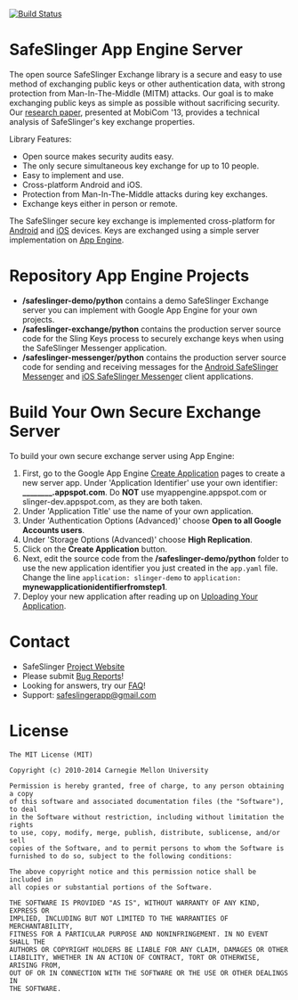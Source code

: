 [![Build Status](https://travis-ci.org/SafeSlingerProject/SafeSlinger-AppEngine.png?branch=master)](https://travis-ci.org/SafeSlingerProject/SafeSlinger-AppEngine)

SafeSlinger App Engine Server
===================
The open source SafeSlinger Exchange library is a secure and easy to use method of exchanging public keys or other authentication data, with strong protection from Man-In-The-Middle (MITM) attacks. Our goal is to make exchanging public keys as simple as possible without sacrificing security. Our [research paper](http://sparrow.ece.cmu.edu/group/pub/farb_safeslinger_mobicom2013.pdf), presented at MobiCom '13, provides a technical analysis of SafeSlinger's key exchange properties.

Library Features:

- Open source makes security audits easy.
- The only secure simultaneous key exchange for up to 10 people.
- Easy to implement and use.
- Cross-platform Android and iOS.
- Protection from Man-In-The-Middle attacks during key exchanges.
- Exchange keys either in person or remote.

The SafeSlinger secure key exchange is implemented cross-platform for [Android](http://github.com/SafeSlingerProject/SafeSlinger-Android) and [iOS](http://github.com/SafeSlingerProject/SafeSlinger-iOS) devices. Keys are exchanged using a simple server implementation on [App Engine](http://github.com/SafeSlingerProject/SafeSlinger-AppEngine).

Repository App Engine Projects
=======

- **/safeslinger-demo/python** contains a demo SafeSlinger Exchange server you can implement with Google App Engine for your own projects.
- **/safeslinger-exchange/python** contains the production server source code for the Sling Keys process to securely exchange keys when using the SafeSlinger Messenger application.
- **/safeslinger-messenger/python** contains the production server source code for sending and receiving messages for the [Android SafeSlinger Messenger](http://play.google.com/store/apps/details?id=edu.cmu.cylab.starslinger) and [iOS SafeSlinger Messenger](http://itunes.apple.com/app/safeslinger/id493529867) client applications.

Build Your Own Secure Exchange Server
========
To build your own secure exchange server using App Engine:

1. First, go to the Google App Engine [Create Application](http://appengine.google.com/start/createapp) pages to create a new server app. Under 'Application Identifier' use your own identifier: **________.appspot.com**. Do **NOT** use myappengine.appspot.com or slinger-dev.appspot.com, as they are both taken.
3. Under 'Application Title' use the name of your own application.
4. Under 'Authentication Options (Advanced)' choose **Open to all Google Accounts users**.
5. Under 'Storage Options (Advanced)' choose **High Replication**.
6. Click on the **Create Application** button.
7. Next, edit the source code from the **/safeslinger-demo/python** folder to use the new application identifier you just created in the `app.yaml` file. Change the line `application: slinger-demo` to `application: `**mynewapplicationidentifierfromstep1**. 
8. Deploy your new application after reading up on [Uploading Your Application](http://developers.google.com/appengine/docs/python/gettingstartedpython27/uploading).
  
Contact
=======

* SafeSlinger [Project Website](http://www.cylab.cmu.edu/safeslinger)
* Please submit [Bug Reports](http://github.com/SafeSlingerProject/SafeSlinger-AppEngine/issues)!
* Looking for answers, try our [FAQ](http://www.cylab.cmu.edu/safeslinger/faq.html)!
* Support: <safeslingerapp@gmail.com>

License
=======
	The MIT License (MIT)

	Copyright (c) 2010-2014 Carnegie Mellon University

	Permission is hereby granted, free of charge, to any person obtaining a copy
	of this software and associated documentation files (the "Software"), to deal
	in the Software without restriction, including without limitation the rights
	to use, copy, modify, merge, publish, distribute, sublicense, and/or sell
	copies of the Software, and to permit persons to whom the Software is
	furnished to do so, subject to the following conditions:

	The above copyright notice and this permission notice shall be included in
	all copies or substantial portions of the Software.

	THE SOFTWARE IS PROVIDED "AS IS", WITHOUT WARRANTY OF ANY KIND, EXPRESS OR
	IMPLIED, INCLUDING BUT NOT LIMITED TO THE WARRANTIES OF MERCHANTABILITY,
	FITNESS FOR A PARTICULAR PURPOSE AND NONINFRINGEMENT. IN NO EVENT SHALL THE
	AUTHORS OR COPYRIGHT HOLDERS BE LIABLE FOR ANY CLAIM, DAMAGES OR OTHER
	LIABILITY, WHETHER IN AN ACTION OF CONTRACT, TORT OR OTHERWISE, ARISING FROM,
	OUT OF OR IN CONNECTION WITH THE SOFTWARE OR THE USE OR OTHER DEALINGS IN
	THE SOFTWARE.
